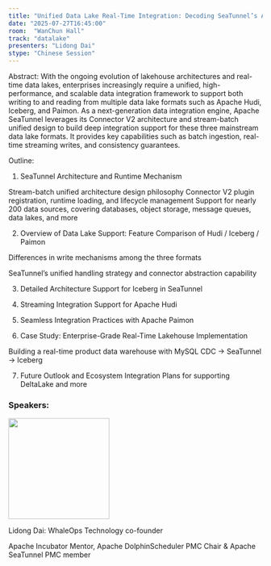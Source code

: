 ```yaml
---
title: "Unified Data Lake Real-Time Integration: Decoding SeaTunnel’s Architectural Support for Hudi / Icebe"
date: "2025-07-27T16:45:00"
room:  "WanChun Hall"
track: "datalake"
presenters: "Lidong Dai"
stype: "Chinese Session"
---
```


Abstract:
With the ongoing evolution of lakehouse architectures and real-time data lakes, enterprises increasingly require a unified, high-performance, and scalable data integration framework to support both writing to and reading from multiple data lake formats such as Apache Hudi, Iceberg, and Paimon.
As a next-generation data integration engine, Apache SeaTunnel leverages its Connector V2 architecture and stream-batch unified design to build deep integration support for these three mainstream data lake formats. It provides key capabilities such as batch ingestion, real-time streaming writes, and consistency guarantees.

Outline:
1. SeaTunnel Architecture and Runtime Mechanism

Stream-batch unified architecture design philosophy
Connector V2 plugin registration, runtime loading, and lifecycle management
Support for nearly 200 data sources, covering databases, object storage, message queues, data lakes, and more

2. Overview of Data Lake Support: Feature Comparison of Hudi / Iceberg / Paimon

Differences in write mechanisms among the three formats

SeaTunnel’s unified handling strategy and connector abstraction capability

3. Detailed Architecture Support for Iceberg in SeaTunnel

4. Streaming Integration Support for Apache Hudi

5. Seamless Integration Practices with Apache Paimon

6. Case Study: Enterprise-Grade Real-Time Lakehouse Implementation

Building a real-time product data warehouse with MySQL CDC → SeaTunnel → Iceberg

7. Future Outlook and Ecosystem Integration
Plans for supporting DeltaLake and more

### Speakers:


<img src="https://sessionize.com/image/a63f-400o400o1-TAZzBju9ZdRb4umYVxMo2D.png" width="200" /><br/>

Lidong Dai: WhaleOps Technology co-founder

Apache Incubator Mentor, Apache DolphinScheduler PMC Chair & Apache SeaTunnel PMC member
